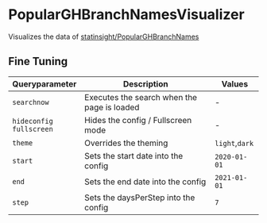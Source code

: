 # PopularGHBranchNamesVisualizer
Visualizes the data of [statinsight/PopularGHBranchNames](https://github.com/statinsight/PopularGHBranchNames)

## Fine Tuning
| Queryparameter | Description | Values |
| --- | --- | --- |
| ``searchnow`` | Executes the search when the page is loaded | - |
| ``hideconfig``<br>``fullscreen`` | Hides the config / Fullscreen mode | - |
| ``theme`` | Overrides the theming | ``light``,``dark`` |
| ``start`` | Sets the start date into the config | ``2020-01-01`` |
| ``end`` | Sets the end date into the config | ``2021-01-01`` |
| ``step`` | Sets the daysPerStep into the config | ``7`` |
